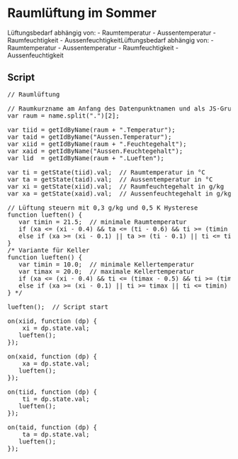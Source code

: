# Raumlüftung im Sommer

Lüftungsbedarf abhängig von: - Raumtemperatur - Aussentemperatur - Raumfeuchtigkeit - AussenfeuchtigkeitLüftungsbedarf abhängig von: - Raumtemperatur - Aussentemperatur - Raumfeuchtigkeit - Aussenfeuchtigkeit


## Script

<pre class="lang:js decode:true codecontent  ">// Raumlüftung

// Raumkurzname am Anfang des Datenpunktnamen und als JS-Gruppenname
var raum = name.split(".")[2];

var tiid = getIdByName(raum + ".Temperatur");
var taid = getIdByName("Aussen.Temperatur");
var xiid = getIdByName(raum + ".Feuchtegehalt");
var xaid = getIdByName("Aussen.Feuchtegehalt");
var lid  = getIdByName(raum + ".Lueften");

var ti = getState(tiid).val;  // Raumtemperatur in °C
var ta = getState(taid).val;  // Aussentemperatur in °C
var xi = getState(xiid).val;  // Raumfeuchtegehalt in g/kg
var xa = getState(xaid).val;  // Aussenfeuchtegehalt in g/kg

// Lüftung steuern mit 0,3 g/kg und 0,5 K Hysterese
function lueften() {
   var timin = 21.5;  // minimale Raumtemperatur
   if (xa <= (xi - 0.4) && ta <= (ti - 0.6) && ti >= (timin + 0.5)) setState(lid, true);
   else if (xa >= (xi - 0.1) || ta >= (ti - 0.1) || ti <= timin) setState(lid, false);
}
/* Variante für Keller
function lueften() {
   var timin = 10.0;  // minimale Kellertemperatur
   var timax = 20.0;  // maximale Kellertemperatur
   if (xa <= (xi - 0.4) && ti <= (timax - 0.5) && ti >= (timin + 0.5)) setState(lid, true);
   else if (xa >= (xi - 0.1) || ti >= timax || ti <= timin) setState(lid, false);
} */

lueften();  // Script start

on(xiid, function (dp) {
    xi = dp.state.val;
   lueften();
});

on(xaid, function (dp) {
    xa = dp.state.val;
   lueften();
});

on(tiid, function (dp) {
    ti = dp.state.val;
   lueften();
});

on(taid, function (dp) {
    ta = dp.state.val;
   lueften();
});</pre>